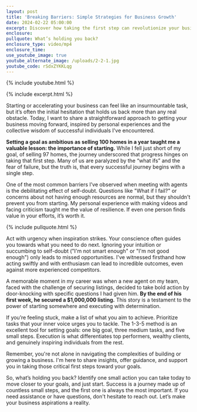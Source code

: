 ```yaml
---
layout: post
title: 'Breaking Barriers: Simple Strategies for Business Growth'
date: 2024-02-22 05:00:00
excerpt: Discover how taking the first step can revolutionize your business journey
enclosure:
pullquote: What’s holding you back?
enclosure_type: video/mp4
enclosure_time:
use_youtube_image: true
youtube_alternate_image: /uploads/2-2-1.jpg
youtube_code: rSdxZYKKLqg
---
```

{% include youtube.html %}

{% include excerpt.html %}

Starting or accelerating your business can feel like an insurmountable task, but it’s often the initial hesitation that holds us back more than any real obstacle. Today, I want to share a straightforward approach to getting your business moving forward, inspired by personal experiences and the collective wisdom of successful individuals I've encountered.

**Setting a goal as ambitious as selling 100 homes in a year taught me a valuable lesson: the importance of starting.** While I fell just short of my goal, of selling 97 homes, the journey underscored that progress hinges on taking that first step. Many of us are paralyzed by the “what ifs” and the fear of failure, but the truth is, that every successful journey begins with a single step.

One of the most common barriers I’ve observed when meeting with agents is the debilitating effect of self-doubt. Questions like "What if I fail?" or concerns about not having enough resources are normal, but they shouldn't prevent you from starting. My personal experience with making videos and facing criticism taught me the value of resilience. If even one person finds value in your efforts, it’s worth it.

{% include pullquote.html %}

Act with urgency when inspiration strikes. Your conscience often guides you towards what you need to do next. Ignoring your intuition or succumbing to self-doubt ("I'm not smart enough" or "I'm not good enough") only leads to missed opportunities. I've witnessed firsthand how acting swiftly and with enthusiasm can lead to incredible outcomes, even against more experienced competitors.

A memorable moment in my career was when a new agent on my team, faced with the challenge of securing listings, decided to take bold action by door-knocking with specific questions I had given him. **By the end of his first week, he secured a $1,000,000 listing.** This story is a testament to the power of starting somewhere and executing with determination.

If you’re feeling stuck, make a list of what you aim to achieve. Prioritize tasks that your inner voice urges you to tackle. The 1-3-5 method is an excellent tool for setting goals: one big goal, three medium tasks, and five small steps. Execution is what differentiates top performers, wealthy clients, and genuinely inspiring individuals from the rest.

Remember, you're not alone in navigating the complexities of building or growing a business. I'm here to share insights, offer guidance, and support you in taking those critical first steps toward your goals.

So, what’s holding you back? Identify one small action you can take today to move closer to your goals, and just start. Success is a journey made up of countless small steps, and the first one is always the most important. If you need assistance or have questions, don't hesitate to reach out. Let’s make your business aspirations a reality.